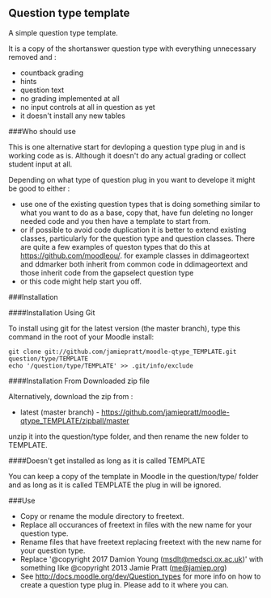 Question type template
----------------------

A simple question type template.

It is a copy of the shortanswer question type with everything unnecessary removed and :

* countback grading
* hints
* question text
* no grading implemented at all
* no input controls at all in question as yet
* it doesn't install any new tables

###Who should use


This is one alternative start for devloping a question type plug in and is working code as is. Although it doesn't do any actual
grading or collect student input at all.

Depending on what type of question plug in you want to develope it might be good to either :

* use one of the existing question types that is doing something similar to what you want to do as a base, copy that,
have fun deleting no longer needed code and you then have a template to start from.
* or if possible to avoid code duplication it is better to extend existing classes, particularly for the question type and
question classes. There are quite a few examples of queston types that do this at https://github.com/moodleou/.
        for example classes in ddimageortext and ddmarker both inherit from common code in ddimageortext and those inherit code from the gapselect question type
* or this code might help start you off.


###Installation

####Installation Using Git 

To install using git for the latest version (the master branch), type this command in the
root of your Moodle install:

    git clone git://github.com/jamiepratt/moodle-qtype_TEMPLATE.git question/type/TEMPLATE
    echo '/question/type/TEMPLATE' >> .git/info/exclude

####Installation From Downloaded zip file

Alternatively, download the zip from :

* latest (master branch) - https://github.com/jamiepratt/moodle-qtype_TEMPLATE/zipball/master

unzip it into the question/type folder, and then rename the new folder to TEMPLATE.

####Doesn't get installed as long as it is called TEMPLATE

You can keep a copy of the template in Moodle in the question/type/ folder and as long as it is called TEMPLATE the plug in will
be ignored.

###Use


* Copy or rename the module directory to freetext.
* Replace all occurances of freetext in files with the new name for your question type.
* Rename files that have freetext replacing freetext with the new name for your question type.
* Replace '@copyright  2017 Damion Young (msdlt@medsci.ox.ac.uk)' with something like @copyright  2013 Jamie Pratt (me@jamiep.org)
* See http://docs.moodle.org/dev/Question_types for more info on how to create a question type plug in. Please add to it where
 you can.